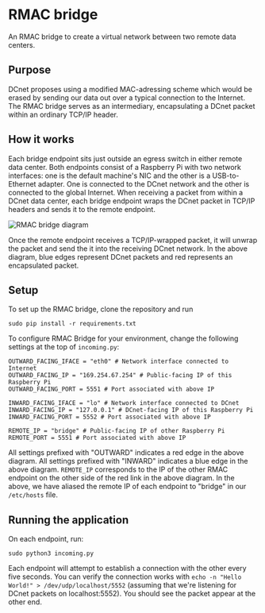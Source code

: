 # RMAC bridge
An RMAC bridge to create a virtual network between two remote data centers.

## Purpose
DCnet proposes using a modified MAC-adressing scheme which would be erased by sending 
our data out over a typical connection to the Internet. The RMAC bridge serves as an
intermediary, encapsulating a DCnet packet within an ordinary TCP/IP header. 

## How it works
Each bridge endpoint sits just outside an egress switch in either remote data center.
Both endpoints consist of a Raspberry Pi with two network interfaces: one is the
default machine's NIC and the other is a USB-to-Ethernet adapter. One is connected to
the DCnet network and the other is connected to the global Internet. When receiving a
packet from within a DCnet data center, each bridge endpoint wraps the DCnet packet
in TCP/IP headers and sends it to the remote endpoint.

![RMAC bridge diagram](https://i.ibb.co/k0bCRV2/RMAC-Bridge-2.png)

Once the remote endpoint receives a TCP/IP-wrapped packet, it will unwrap the packet
and send the it into the receiving DCnet network. In the above diagram, blue edges
represent DCnet packets and red represents an encapsulated packet.

## Setup
To set up the RMAC bridge, clone the repository and run

```
sudo pip install -r requirements.txt
```

To configure RMAC Bridge for your environment, change the following settings at the
top of `incoming.py`:

```
OUTWARD_FACING_IFACE = "eth0" # Network interface connected to Internet
OUTWARD_FACING_IP = "169.254.67.254" # Public-facing IP of this Raspberry Pi
OUTWARD_FACING_PORT = 5551 # Port associated with above IP

INWARD_FACING_IFACE = "lo" # Network interface connected to DCnet
INWARD_FACING_IP = "127.0.0.1" # DCnet-facing IP of this Raspberry Pi
INWARD_FACING_PORT = 5552 # Port associated with above IP

REMOTE_IP = "bridge" # Public-facing IP of other Raspberry Pi
REMOTE_PORT = 5551 # Port associated with above IP
```

All settings prefixed with "OUTWARD" indicates a red edge in the above diagram.
All settings prefixed with "INWARD" indicates a blue edge in the above diagram.
`REMOTE_IP` corresponds to the IP of the other RMAC endpoint on the other side
of the red link in the above diagram. In the above, we have aliased the remote
IP of each endpoint to "bridge" in our `/etc/hosts` file.

## Running the application
On each endpoint, run:

```
sudo python3 incoming.py
```

Each endpoint will attempt to establish a connection with the other every five
seconds. You can verify the connection works with 
`echo -n "Hello World!" > /dev/udp/localhost/5552` (assuming that we're
listening for DCnet packets on localhost:5552). You should see the packet
appear at the other end.

